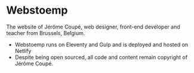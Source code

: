# Webstoemp

The website of Jérôme Coupé, web designer, front-end developer and teacher from Brussels, Belgium.

- Webstoemp runs on Eleventy and Gulp and is deployed and hosted on Netlify
- Despite being open sourced, all code and content remain copyright of Jérôme Coupé.
